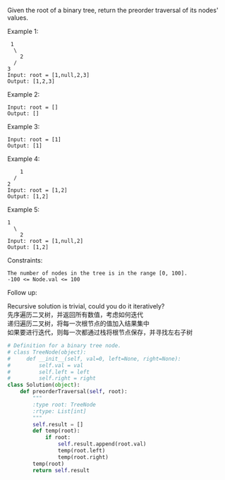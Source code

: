 Given the root of a binary tree, return the preorder traversal of its nodes' values.

 

Example 1:
```
 1
  \
    2
  /
3
Input: root = [1,null,2,3]
Output: [1,2,3]
```
Example 2:
```
Input: root = []
Output: []
```
Example 3:
```
Input: root = [1]
Output: [1]
```
Example 4:
```
    1
  /
2
Input: root = [1,2]
Output: [1,2]
```
Example 5:
```
1
  \
    2
Input: root = [1,null,2]
Output: [1,2]
``` 

Constraints:
```
The number of nodes in the tree is in the range [0, 100].
-100 <= Node.val <= 100
```

Follow up:

Recursive solution is trivial, could you do it iteratively?  
先序遍历二叉树，并返回所有数值，考虑如何迭代  
递归遍历二叉树，将每一次根节点的值加入结果集中  
如果要进行迭代，则每一次都通过栈将根节点保存，并寻找左右子树
```python
# Definition for a binary tree node.
# class TreeNode(object):
#     def __init__(self, val=0, left=None, right=None):
#         self.val = val
#         self.left = left
#         self.right = right
class Solution(object):
    def preorderTraversal(self, root):
        """
        :type root: TreeNode
        :rtype: List[int]
        """
        self.result = []
        def temp(root):
            if root:
                self.result.append(root.val)
                temp(root.left)
                temp(root.right)
        temp(root)
        return self.result
```
